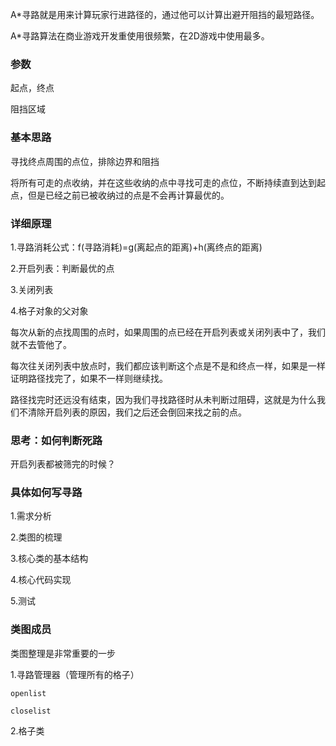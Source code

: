 A*寻路就是用来计算玩家行进路径的，通过他可以计算出避开阻挡的最短路径。

A*寻路算法在商业游戏开发重使用很频繁，在2D游戏中使用最多。

### 参数

起点，终点

阻挡区域

### 基本思路

寻找终点周围的点位，排除边界和阻挡

将所有可走的点收纳，并在这些收纳的点中寻找可走的点位，不断持续直到达到起点，但是已经之前已被收纳过的点是不会再计算最优的。

### 详细原理

1.寻路消耗公式：f(寻路消耗)=g(离起点的距离)+h(离终点的距离)

2.开启列表：判断最优的点

3.关闭列表

4.格子对象的父对象

每次从新的点找周围的点时，如果周围的点已经在开启列表或关闭列表中了，我们就不去管他了。

每次往关闭列表中放点时，我们都应该判断这个点是不是和终点一样，如果是一样证明路径找完了，如果不一样则继续找。

路径找完时还远没有结束，因为我们寻找路径时从未判断过阻碍，这就是为什么我们不清除开启列表的原因，我们之后还会倒回来找之前的点。

### 思考：如何判断死路

开启列表都被筛完的时候？

### 具体如何写寻路

1.需求分析

2.类图的梳理

3.核心类的基本结构

4.核心代码实现

5.测试

### 类图成员

类图整理是非常重要的一步

1.寻路管理器（管理所有的格子）

    openlist

    closelist

2.格子类
